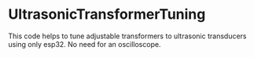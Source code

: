# UltrasonicTransformerTuning
This code helps to tune adjustable transformers to ultrasonic transducers using only esp32.
No need for an oscilloscope.
